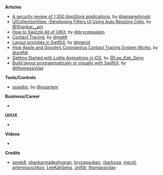
**Articles**

* [A security review of 1,300 AppStore applications](https://seredynski.com/articles/a-security-review-of-1300-appstore-applications.html), by [@janseredynski](https://twitter.com/janseredynski)
* [UICollectionView -Developing Filters UI Using Auto Resizing Cells](https://medium.com/flawless-app-stories/uicollectionview-developing-filters-ui-using-auto-resizing-cells-98f19fbce88b), by [@Shankar__am](https://twitter.com/Shankar__am)
* [How to Swizzle All of UIKit](https://bryce.co/swizzle-all-uikit/), by [@brycepauken](https://twitter.com/brycepauken)
* [Contact Tracing](https://nshipster.com/contact-tracing/), by [@mattt](https://twitter.com/mattt)
* [Layout priorities in SwiftUI](https://swiftwithmajid.com/2020/04/15/layout-priorities-in-swiftui/), by [@mecid](https://twitter.com/mecid)
* [How Apple and Google’s Coronavirus Contact Tracing System Works](https://www.fivestars.blog/code/how-covid-19-contact-tracing-works.html), by [@zntfdr](https://twitter.com/zntfdr)
* [Getting Started with Lottie Animations in iOS](https://swiftsenpai.com/development/lottie-getting-started/), by [@Lee_Kah_Seng](https://twitter.com/Lee_Kah_Seng)
* [Build layout programmatically or visually with SwiftUI](https://www.morningswiftui.com/blog/build-layout-programmatically-or-visually-with-swiftui), by [@thomassivilay](https://twitter.com/thomassivilay)

**Tools/Controls**

* [spasibo](https://github.com/artemnovichkov/spasibo), by [@iosartem](http://twitter.com/iosartem)

**Business/Career**

* 

**UI/UX**

*

**Videos**

* 

**Credits**

* [serek8](https://github.com/serek8), [shankarmadeshvaran](https://github.com/shankarmadeshvaran), [brycepauken](https://github.com/brycepauken), [rbarbosa](https://github.com/rbarbosa), [mecid](https://github.com/mecid), [artemnovichkov](https://github.com/artemnovichkov), [LeeKahSeng](https://github.com/LeeKahSeng), [zntfdr](https://github.com/zntfdr), [thomassivilay](https://github.com/thomas-sivilay)
